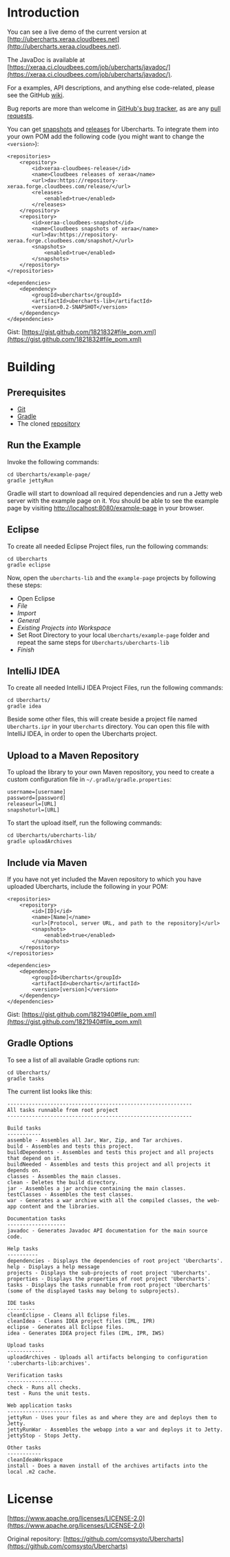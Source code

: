 # Introduction

You can see a live demo of the current version at [http://ubercharts.xeraa.cloudbees.net](http://ubercharts.xeraa.cloudbees.net).

The JavaDoc is available at [https://xeraa.ci.cloudbees.com/job/ubercharts/javadoc/](https://xeraa.ci.cloudbees.com/job/ubercharts/javadoc/).

For a examples, API descriptions, and anything else code-related, please see the GitHub [wiki](https://github.com/xeraa/Ubercharts/wiki).

Bug reports are more than welcome in [GitHub's bug tracker](https://github.com/xeraa/Ubercharts/issues), as are any [pull requests](https://github.com/xeraa/Ubercharts/pulls).

You can get [snapshots](https://repository-xeraa.forge.cloudbees.com/snapshot/) and [releases](https://repository-xeraa.forge.cloudbees.com/release/) for Ubercharts. To integrate them into your own POM add the following code (you might want to change the ``<version>``):

	<repositories>
	    <repository>
	        <id>xeraa-cloudbees-release</id>
	        <name>Cloudbees releases of xeraa</name>
	        <url>dav:https://repository-xeraa.forge.cloudbees.com/release/</url>
	        <releases>
	            <enabled>true</enabled>
	        </releases>
	    </repository>
	    <repository>
	        <id>xeraa-cloudbees-snapshot</id>
	        <name>Cloudbees snapshots of xeraa</name>
	        <url>dav:https://repository-xeraa.forge.cloudbees.com/snapshot/</url>
	        <snapshots>
	            <enabled>true</enabled>
	        </snapshots>
	    </repository>
	</repositories>
	
	<dependencies>
	    <dependency>
	        <groupId>ubercharts</groupId>
	        <artifactId>ubercharts-lib</artifactId>
	        <version>0.2-SNAPSHOT</version>
	    </dependency>
	</dependencies>

Gist: [https://gist.github.com/1821832#file_pom.xml](https://gist.github.com/1821832#file_pom.xml)



# Building

## Prerequisites

* [Git](http://git-scm.com)
* [Gradle](http://gradle.org)
* The cloned [repository](https://github.com/xeraa/Ubercharts.git)



## Run the Example

Invoke the following commands:

    cd Ubercharts/example-page/
    gradle jettyRun

Gradle will start to download all required dependencies and run a Jetty web server with the example page on it. You should be able to see the example page by visiting [http://localhost:8080/example-page](http://localhost:8080/example-page) in your browser.



## Eclipse

To create all needed Eclipse Project files, run the following commands:

    cd Ubercharts
    gradle eclipse

Now, open the ``ubercharts-lib`` and the ``example-page`` projects by following these steps:

* Open Eclipse
* *File*
* *Import*
* *General*
* *Existing Projects into Workspace*
* Set Root Directory to your local ``Ubercharts/example-page`` folder and repeat the same steps for ``Ubercharts/ubercharts-lib``
* *Finish*



## IntelliJ IDEA

To create all needed IntelliJ IDEA Project Files, run the following commands:

    cd Ubercharts/
    gradle idea

Beside some other files, this will create beside a project file named ``Ubercharts.ipr`` in your ``Ubercharts`` directory. You can open this file with IntelliJ IDEA, in order to open the Ubercharts project.



## Upload to a Maven Repository

To upload the library to your own Maven repository, you need to create a custom configuration file in ``~/.gradle/gradle.properties``:

	username=[username]
	password=[password]
    releaseurl=[URL]
    snapshoturl=[URL]

To start the upload itself, run the following commands:

    cd Ubercharts/ubercharts-lib/
    gradle uploadArchives



## Include via Maven

If you have not yet included the Maven repository to which you have uploaded Ubercharts, include the following in your POM:

	<repositories>
	    <repository>
	        <id>[ID]</id>
	        <name>[Name]</name>
	        <url>[Protocol, server URL, and path to the repository]</url>
	        <snapshots>
	            <enabled>true</enabled>
	        </snapshots>
	    </repository>
	</repositories>
	
	<dependencies>
	    <dependency>
	        <groupId>Ubercharts</groupId>
	        <artifactId>ubercharts</artifactId>
	        <version>[version]</version>
	    </dependency>
	</dependencies>

Gist: [https://gist.github.com/1821940#file_pom.xml](https://gist.github.com/1821940#file_pom.xml)



## Gradle Options

To see a list of all available Gradle options run:

    cd Ubercharts/
    gradle tasks

The current list looks like this:

	------------------------------------------------------------
	All tasks runnable from root project
	------------------------------------------------------------
	
	Build tasks
	-----------
	assemble - Assembles all Jar, War, Zip, and Tar archives.
	build - Assembles and tests this project.
	buildDependents - Assembles and tests this project and all projects that depend on it.
	buildNeeded - Assembles and tests this project and all projects it depends on.
	classes - Assembles the main classes.
	clean - Deletes the build directory.
	jar - Assembles a jar archive containing the main classes.
	testClasses - Assembles the test classes.
	war - Generates a war archive with all the compiled classes, the web-app content and the libraries.
	
	Documentation tasks
	-------------------
	javadoc - Generates Javadoc API documentation for the main source code.
	
	Help tasks
	----------
	dependencies - Displays the dependencies of root project 'Ubercharts'.
	help - Displays a help message
	projects - Displays the sub-projects of root project 'Ubercharts'.
	properties - Displays the properties of root project 'Ubercharts'.
	tasks - Displays the tasks runnable from root project 'Ubercharts' (some of the displayed tasks may belong to subprojects).
	
	IDE tasks
	---------
	cleanEclipse - Cleans all Eclipse files.
	cleanIdea - Cleans IDEA project files (IML, IPR)
	eclipse - Generates all Eclipse files.
	idea - Generates IDEA project files (IML, IPR, IWS)
	
	Upload tasks
	------------
	uploadArchives - Uploads all artifacts belonging to configuration ':ubercharts-lib:archives'.
	
	Verification tasks
	------------------
	check - Runs all checks.
	test - Runs the unit tests.
	
	Web application tasks
	---------------------
	jettyRun - Uses your files as and where they are and deploys them to Jetty.
	jettyRunWar - Assembles the webapp into a war and deploys it to Jetty.
	jettyStop - Stops Jetty.
	
	Other tasks
	-----------
	cleanIdeaWorkspace
	install - Does a maven install of the archives artifacts into the local .m2 cache.



# License

[https://www.apache.org/licenses/LICENSE-2.0](https://www.apache.org/licenses/LICENSE-2.0)

Original repository: [https://github.com/comsysto/Ubercharts](https://github.com/comsysto/Ubercharts)